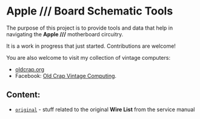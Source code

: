 # Apple /// Board Schematic Tools

The purpose of this project is to provide tools and data that help in navigating the **Apple ///** motherboard circuitry.

It is a work in progress that just started. Contributions are welcome!

You are also welcome to visit my collection of vintage computers:

  * [oldcrap.org](https://oldcrap.org) 
  * Facebook: [Old Crap Vintage Computing](https://www.facebook.com/oldcrap.org/).

## Content:

  * [`original`](./original) - stuff related to the original **Wire List** from the service manual

